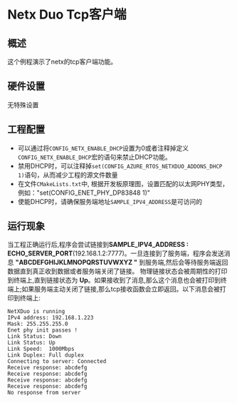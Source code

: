 # Netx Duo Tcp客户端

## 概述

这个例程演示了netx的tcp客户端功能。

## 硬件设置

无特殊设置

## 工程配置
- 可以通过将`CONFIG_NETX_ENABLE_DHCP`设置为0或者注释掉定义`CONFIG_NETX_ENABLE_DHCP`宏的语句来禁止DHCP功能。
- 禁用DHCP时，可以注释掉`set(CONFIG_AZURE_RTOS_NETXDUO_ADDONS_DHCP 1)`语句，从而减少工程的源文件数量
- 在文件`CMakeLists.txt`中,  根据开发板原理图，设置匹配的以太网PHY类型，例如："set(CONFIG_ENET_PHY_DP83848 1)"
- 使能DHCP时，请确保服务端地址`SAMPLE_IPV4_ADDRESS`是可访问的
## 运行现象

当工程正确运行后,程序会尝试链接到**SAMPLE_IPV4_ADDRESS : ECHO_SERVER_PORT**(192.168.1.2:7777)。一旦连接到了服务端，程序会发送消息 **"ABCDEFGHIJKLMNOPQRSTUVWXYZ "** 到服务端,然后会等待服务端返回数据直到真正收到数据或者服务端关闭了链接。 物理链接状态会被周期性的打印到终端上,直到链接状态为 **Up**。如果接收到了消息,那么这个消息也会被打印到终端上;如果服务端主动关闭了链接,那么tcp接收函数会立即返回。以下消息会被打印到终端上:
```console
NetXDuo is running
IPv4 address: 192.168.1.223
Mask: 255.255.255.0
Enet phy init passes !
Link Status: Down
Link Status: Up
Link Speed:  1000Mbps
Link Duplex: Full duplex
Connecting to server: Connected
Receive response: abcdefg
Receive response: abcdefg
Receive response: abcdefg
Receive response: abcdefg
No response from server
```
